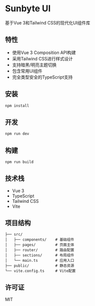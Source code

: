 # Sunbyte UI

基于Vue 3和Tailwind CSS的现代化UI组件库

## 特性

- 使用Vue 3 Composition API构建
- 采用Tailwind CSS进行样式设计
- 支持暗黑/明亮主题切换
- 包含常用UI组件
- 完全类型安全的TypeScript支持

## 安装

```bash
npm install
```

## 开发

```bash
npm run dev
```

## 构建

```bash
npm run build
```

## 技术栈

- Vue 3
- TypeScript
- Tailwind CSS
- Vite

## 项目结构

```
├── src/
│   ├── components/    # 基础组件
│   ├── pages/         # 页面主体
│   ├── router/        # 路由配置
│   ├── sections/      # 布局组件
│   └── main.ts        # 应用入口
├── public/            # 静态资源
└── vite.config.ts     # Vite配置
```

## 许可证

MIT
